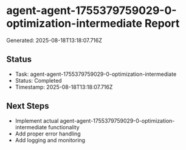 # agent-agent-1755379759029-0-optimization-intermediate Report

Generated: 2025-08-18T13:18:07.716Z

## Status
- Task: agent-agent-1755379759029-0-optimization-intermediate
- Status: Completed
- Timestamp: 2025-08-18T13:18:07.716Z

## Next Steps
- Implement actual agent-agent-1755379759029-0-optimization-intermediate functionality
- Add proper error handling
- Add logging and monitoring
